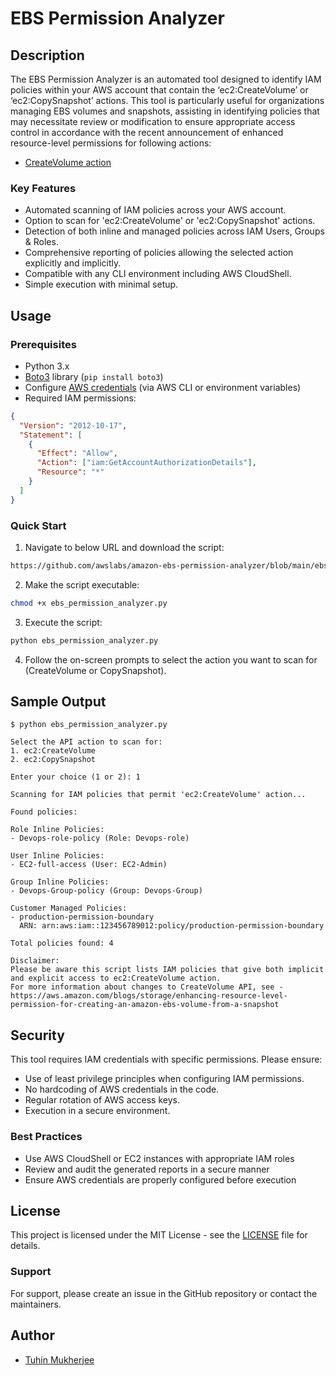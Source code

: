 # EBS Permission Analyzer

## Description

The EBS Permission Analyzer is an automated tool designed to identify IAM policies within your AWS account that contain the ‘ec2:CreateVolume’ or ‘ec2:CopySnapshot’ actions. This tool is particularly useful for organizations managing EBS volumes and snapshots, assisting in identifying policies that may necessitate review or modification to ensure appropriate access control in accordance with the recent announcement of enhanced resource-level permissions for following actions:

- [CreateVolume action](https://aws.amazon.com/blogs/storage/enhancing-resource-level-permission-for-creating-an-amazon-ebs-volume-from-a-snapshot/)

### Key Features

- Automated scanning of IAM policies across your AWS account.
- Option to scan for 'ec2:CreateVolume' or 'ec2:CopySnapshot' actions.
- Detection of both inline and managed policies across IAM Users, Groups & Roles.
- Comprehensive reporting of policies allowing the selected action explicitly and implicitly.
- Compatible with any CLI environment including AWS CloudShell.
- Simple execution with minimal setup.

## Usage

### Prerequisites

- Python 3.x
- [Boto3](https://boto3.amazonaws.com/v1/documentation/api/latest/guide/quickstart.html) library (`pip install boto3`)
- Configure [AWS credentials](https://docs.aws.amazon.com/cli/latest/userguide/cli-chap-configure.html) (via AWS CLI or environment variables)
- Required IAM permissions:

```json
{
  "Version": "2012-10-17",
  "Statement": [
    {
      "Effect": "Allow",
      "Action": ["iam:GetAccountAuthorizationDetails"],
      "Resource": "*"
    }
  ]
}
```

### Quick Start

1. Navigate to below URL and download the script:

```bash
https://github.com/awslabs/amazon-ebs-permission-analyzer/blob/main/ebs_permission_analyzer.py
```

2. Make the script executable:

```bash
chmod +x ebs_permission_analyzer.py
```

3. Execute the script:

```bash
python ebs_permission_analyzer.py
```

4. Follow the on-screen prompts to select the action you want to scan for (CreateVolume or CopySnapshot).

## Sample Output

```
$ python ebs_permission_analyzer.py

Select the API action to scan for:
1. ec2:CreateVolume
2. ec2:CopySnapshot

Enter your choice (1 or 2): 1

Scanning for IAM policies that permit 'ec2:CreateVolume' action...

Found policies:

Role Inline Policies:
- Devops-role-policy (Role: Devops-role)

User Inline Policies:
- EC2-full-access (User: EC2-Admin)

Group Inline Policies:
- Devops-Group-policy (Group: Devops-Group)

Customer Managed Policies:
- production-permission-boundary
  ARN: arn:aws:iam::123456789012:policy/production-permission-boundary

Total policies found: 4

Disclaimer:
Please be aware this script lists IAM policies that give both implicit and explicit access to ec2:CreateVolume action.
For more information about changes to CreateVolume API, see - https://aws.amazon.com/blogs/storage/enhancing-resource-level-permission-for-creating-an-amazon-ebs-volume-from-a-snapshot
```

## Security

This tool requires IAM credentials with specific permissions. Please ensure:

- Use of least privilege principles when configuring IAM permissions.
- No hardcoding of AWS credentials in the code.
- Regular rotation of AWS access keys.
- Execution in a secure environment.

### Best Practices

- Use AWS CloudShell or EC2 instances with appropriate IAM roles
- Review and audit the generated reports in a secure manner
- Ensure AWS credentials are properly configured before execution

## License

This project is licensed under the MIT License - see the [LICENSE](LICENSE) file for details.

### Support

For support, please create an issue in the GitHub repository or contact the maintainers.

## Author

- [Tuhin Mukherjee](https://github.com/tuhinmukherjee)
